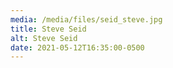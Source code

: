 ```yaml
---
media: /media/files/seid_steve.jpg
title: Steve Seid
alt: Steve Seid
date: 2021-05-12T16:35:00-0500
---
```

